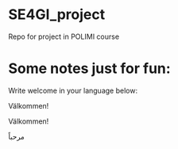# SE4GI_project
 Repo for project in POLIMI course 

# Some notes just for fun: 

Write welcome in your language below: 

Välkommen!

Välkommen!

مرحباً

